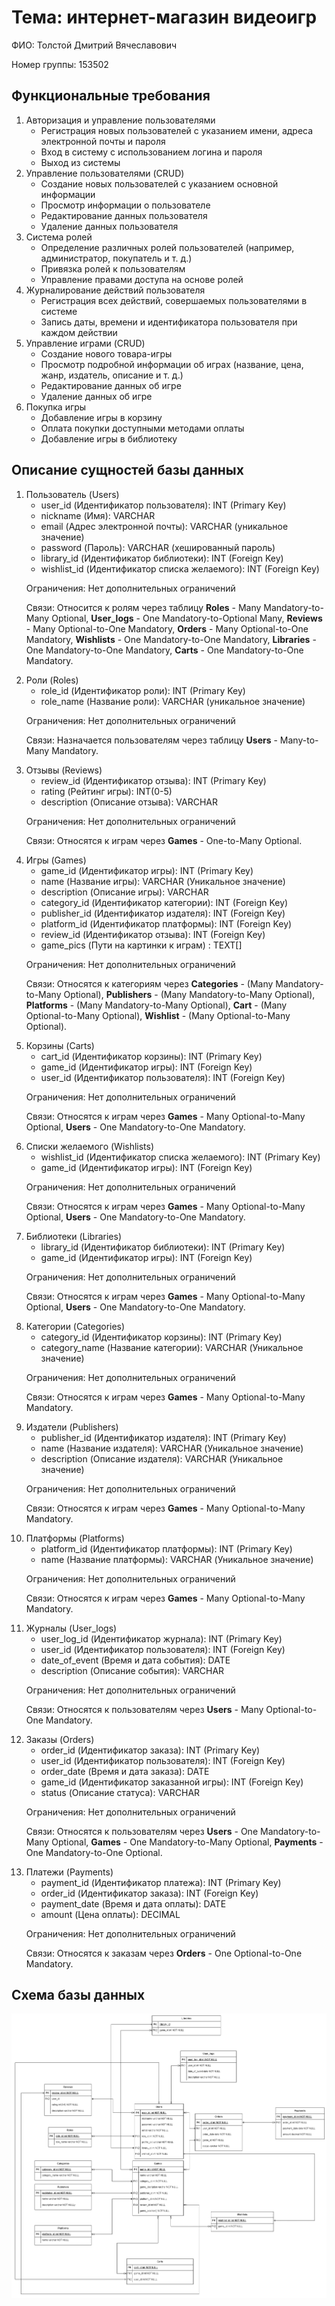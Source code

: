 <!DOCTYPE html>
<html lang="ru">
  <head>
    <meta charset="UTF-8" />
  </head>
  <body>
    <h1>Тема: интернет-магазин видеоигр</h1>
    <p>ФИО: Толстой Дмитрий Вячеславович</p>
    <p>Номер группы: 153502</p>
    <h2>Функциональные требования</h2>
    <ol>
      <li>
        Авторизация и управление пользователями
        <ul>
          <li>
            Регистрация новых пользователей с указанием имени, адреса
            электронной почты и пароля
          </li>
          <li>Вход в систему с использованием логина и пароля</li>
          <li>Выход из системы</li>
        </ul>
      </li>
      <li>
        Управление пользователями (CRUD)
        <ul>
          <li>Создание новых пользователей с указанием основной информации</li>
          <li>Просмотр информации о пользователе</li>
          <li>Редактирование данных пользователя</li>
          <li>Удаление данных пользователя</li>
        </ul>
      </li>
      <li>
        Система ролей
        <ul>
          <li>
            Определение различных ролей пользователей (например, администратор,
            покупатель и т. д.)
          </li>
          <li>Привязка ролей к пользователям</li>
          <li>Управление правами доступа на основе ролей</li>
        </ul>
      </li>
      <li>
        Журналирование действий пользователя
        <ul>
          <li>
            Регистрация всех действий, совершаемых пользователями в системе
          </li>
          <li>
            Запись даты, времени и идентификатора пользователя при каждом
            действии
          </li>
        </ul>
      </li>
      <li>
        Управление играми (CRUD)
        <ul>
          <li>Создание нового товара-игры</li>
          <li>
            Просмотр подробной информации об играх (название, цена, жанр,
            издатель, описание и т. д.)
          </li>
          <li>Редактирование данных об игре</li>
          <li>Удаление данных об игре</li>
        </ul>
      </li>
      <li>
        Покупка игры
        <ul>
          <li>Добавление игры в корзину</li>
          <li>Оплата покупки доступными методами оплаты</li>
          <li>Добавление игры в библиотеку</li>
        </ul>
      </li>
    </ol>
    <h2>Описание сущностей базы данных</h2>
    <ol>
      <li>
        Пользователь (Users)
        <ul>
          <li>user_id (Идентификатор пользователя): INT (Primary Key)</li>
          <li>nickname (Имя): VARCHAR</li>
          <li>
            email (Адрес электронной почты): VARCHAR (уникальное значение)
          </li>
          <li>password (Пароль): VARCHAR (хешированный пароль)</li>
          <li>library_id (Идентификатор библиотеки): INT (Foreign Key)</li>
          <li>
            wishlist_id (Идентификатор списка желаемого): INT (Foreign Key)
          </li>
        </ul>
        <p>Ограничения: Нет дополнительных ограничений</p>
        <p>
          Связи: Относится к ролям через таблицу <b>Roles</b> - Many
          Mandatory-to-Many Optional, <b>User_logs</b> - One
          Mandatory-to-Optional Many, <b>Reviews</b> - Many Optional-to-One
          Mandatory, <b>Orders</b> - Many Optional-to-One Mandatory,
          <b>Wishlists</b> - One Mandatory-to-One Mandatory, <b>Libraries</b> - One
          Mandatory-to-One Mandatory, <b>Carts</b> - One
          Mandatory-to-One Mandatory.
        </p>
      </li>
      <li>
        Роли (Roles)
        <ul>
          <li>role_id (Идентификатор роли): INT (Primary Key)</li>
          <li>role_name (Название роли): VARCHAR (уникальное значение)</li>
        </ul>
        <p>Ограничения: Нет дополнительных ограничений</p>
        <p>
          Связи: Назначается пользователям через таблицу <b>Users</b> -
          Many-to-Many Mandatory.
        </p>
      </li>
      <li>
        Отзывы (Reviews)
        <ul>
          <li>review_id (Идентификатор отзыва): INT (Primary Key)</li>
          <li>rating (Рейтинг игры): INT(0-5)</li>
          <li>description (Описание отзыва): VARCHAR</li>
        </ul>
        <p>Ограничения: Нет дополнительных ограничений</p>
        <p>
            Связи: Относятся к играм через <b>Games</b> - One-to-Many Optional.
        </p>
      </li>
      <li>
        Игры (Games)
        <ul>
          <li>game_id (Идентификатор игры): INT (Primary Key)</li>
          <li>name (Название игры): VARCHAR (Уникальное значение)</li>
          <li>description (Описание игры): VARCHAR</li>
          <li>category_id (Идентификатор категории): INT (Foreign Key)</li>
          <li>publisher_id (Идентификатор издателя): INT (Foreign Key)</li>
          <li>platform_id (Идентификатор платформы): INT (Foreign Key)</li>
          <li>review_id (Идентификатор отзыва): INT (Foreign Key)</li>
          <li>game_pics (Пути на картинки к играм) : TEXT[]</li>
        </ul>
        <p>Ограничения: Нет дополнительных ограничений</p>
        <p>
            Связи: Относятся к категориям через <b>Categories</b> - (Many Mandatory-to-Many Optional), <b>Publishers</b> - (Many Mandatory-to-Many Optional), <b>Platforms</b> - (Many Mandatory-to-Many Optional), <b>Cart</b> - (Many Optional-to-Many Optional), <b>Wishlist</b> - (Many Optional-to-Many Optional).
        </p>
        </p>
      </li>
      <li>
        Корзины (Carts)
        <ul>
          <li>cart_id (Идентификатор корзины): INT (Primary Key)</li>
          <li>game_id (Идентификатор игры): INT (Foreign Key)</li>
          <li>user_id (Идентификатор пользователя): INT (Foreign Key)</li>
        </ul>
        <p>Ограничения: Нет дополнительных ограничений</p>
        <p>
            Связи: Относятся к играм через <b>Games</b> - Many Optional-to-Many Optional, <b>Users</b> - One Mandatory-to-One Mandatory.
        </p>
      </li>
      <li>
        Списки желаемого (Wishlists)
        <ul>
          <li>wishlist_id (Идентификатор списка желаемого): INT (Primary Key)</li>
          <li>game_id (Идентификатор игры): INT (Foreign Key)</li>
        </ul>
        <p>Ограничения: Нет дополнительных ограничений</p>
        <p>
            Связи: Относятся к играм через <b>Games</b> - Many Optional-to-Many Optional, <b>Users</b> - One Mandatory-to-One Mandatory.
        </p>
      </li>
      <li>
        Библиотеки (Libraries)
        <ul>
          <li>library_id (Идентификатор библиотеки): INT (Primary Key)</li>
          <li>game_id (Идентификатор игры): INT (Foreign Key)</li>
        </ul>
        <p>Ограничения: Нет дополнительных ограничений</p>
        <p>
            Связи: Относятся к играм через <b>Games</b> - Many Optional-to-Many Optional, <b>Users</b> - One Mandatory-to-One Mandatory.
        </p>
      </li>
      <li>
        Категории (Categories)
        <ul>
          <li>category_id (Идентификатор корзины): INT (Primary Key)</li>
          <li>category_name (Название категории): VARCHAR (Уникальное значение)</li>
        </ul>
        <p>Ограничения: Нет дополнительных ограничений</p>
        <p>
            Связи: Относятся к играм через <b>Games</b> - Many Optional-to-Many Mandatory.
        </p>
      </li>
      <li>
        Издатели (Publishers)
        <ul>
          <li>publisher_id (Идентификатор издателя): INT (Primary Key)</li>
          <li>name (Название издателя): VARCHAR (Уникальное значение)</li>
          <li>description (Описание издателя): VARCHAR (Уникальное значение)</li>
        </ul>
        <p>Ограничения: Нет дополнительных ограничений</p>
        <p>
            Связи: Относятся к играм через <b>Games</b> - Many Optional-to-Many Mandatory.
        </p>
      </li>
      <li>
        Платформы (Platforms)
        <ul>
          <li>platform_id (Идентификатор платформы): INT (Primary Key)</li>
          <li>name (Название платформы): VARCHAR (Уникальное значение)</li>
        </ul>
        <p>Ограничения: Нет дополнительных ограничений</p>
        <p>
            Связи: Относятся к играм через <b>Games</b> - Many Optional-to-Many Mandatory.
        </p>
      </li>
      <li>
        Журналы (User_logs)
        <ul>
          <li>user_log_id (Идентификатор журнала): INT (Primary Key)</li>
          <li>user_id (Идентификатор пользователя): INT (Foreign Key)</li>
          <li>date_of_event (Время и дата события): DATE</li>
          <li>description (Описание события): VARCHAR</li>
        </ul>
        <p>Ограничения: Нет дополнительных ограничений</p>
        <p>
            Связи: Относятся к пользователям через <b>Users</b> - Many Optional-to-One Mandatory.
        </p>
      </li>
      <li>
        Заказы (Orders)
        <ul>
          <li>order_id (Идентификатор заказа): INT (Primary Key)</li>
          <li>user_id (Идентификатор пользователя): INT (Foreign Key)</li>
          <li>order_date (Время и дата заказа): DATE</li>
          <li>game_id (Идентификатор заказанной игры): INT (Foreign Key)</li>
          <li>status (Описание статуса): VARCHAR</li>
        </ul>
        <p>Ограничения: Нет дополнительных ограничений</p>
        <p>
            Связи: Относятся к пользователям через <b>Users</b> - One Mandatory-to-Many Optional, <b>Games</b> - One Mandatory-to-Many Optional, <b>Payments</b> - One Mandatory-to-One Optional.
        </p>
      </li>
      <li>
        Платежи (Payments)
        <ul>
          <li>payment_id (Идентификатор платежа): INT (Primary Key)</li>
          <li>order_id (Идентификатор заказа): INT (Foreign Key)</li>
          <li>payment_date (Время и дата оплаты): DATE</li>
          <li>amount (Цена оплаты): DECIMAL</li>
        </ul>
        <p>Ограничения: Нет дополнительных ограничений</p>
        <p>
            Связи: Относятся к заказам через <b>Orders</b> - One Optional-to-One Mandatory.
        </p>
      </li>
    </ol>
    <h2>Схема базы данных</h2>
    <img src="https://github.com/westcrime/data-models-and-database-management-systems/blob/Lab1/diagram.png" alt="схема БД">
  </body>
</html>
